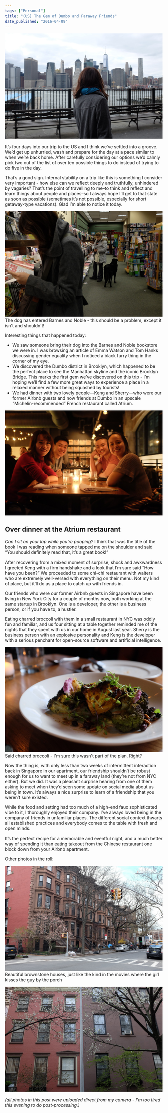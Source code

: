 ```yaml
---
tags: ["Personal"]
title: "(US) The Gem of Dumbo and Faraway Friends"
date_published: "2016-04-09"
---
```


![manhattan skyline](images/DSCF7235-1024x683.jpg)

It’s four days into our trip to the US and I think we’ve settled into a groove. We’d get up unhurried, wash and prepare for the day at a pace similar to when we’re back home. After carefully considering our options we’d calmly pick two out of the list of over ten possible things to do instead of trying to do five in the day.

That’s a good sign. Internal stability on a trip like this is something I consider very important - how else can we reflect deeply and truthfully, unhindered by vagaries? That’s the point of travelling to me–to think and reflect and learn things about people and places–so I always hope I’ll get to that state as soon as possible (sometimes it’s not possible, especially for short getaway-type vacations). Glad I’m able to notice it today.

![The dog has entered Barnes and Noble - this should be a problem, except it isn't and shouldn't!](images/DSCF7198-1024x683.jpg) The dog has entered Barnes and Noble - this should be a problem, except it isn't and shouldn't!

Interesting things that happened today:

- We saw someone bring their dog into the Barnes and Noble bookstore we were in. I was browsing an article of Emma Watson and Tom Hanks discussing gender equality when I noticed a black furry thing in the corner of my eye.
- We discovered the Dumbo district in Brooklyn, which happened to be the perfect place to see the Manhattan skyline and the iconic Brooklyn Bridge. This marks the first gem we’ve discovered on this trip - I’m hoping we’ll find a few more great ways to experience a place in a relaxed manner without being squashed by tourists!
- We had dinner with two lovely people—Keng and Sherry—who were our former Airbnb guests and now friends at Dumbo in an upscale “Michelin-recommended” French restaurant called Atrium.

![DSCF7285](images/DSCF7285-1024x683.jpg)

## Over dinner at the Atrium restaurant

_Can I sit on your lap while you’re pooping?_ I think that was the title of the book I was reading when someone tapped me on the shoulder and said “You should definitely read that, it’s a great book!”

After recovering from a mixed moment of surprise, shock and awkwardness I greeted Keng with a firm handshake and a look that I’m sure said “How have you been?” We proceeded to some chi-chi restaurant with waiters who are extremely well-versed with everything on their menu. Not my kind of place, but it’ll do as a place to catch up with friends in.

Our friends who were our former Airbnb guests in Singapore have been living in New York City for a couple of months now, both working at the same startup in Brooklyn. One is a developer, the other is a business person, or if you have to, a hustler.

Eating charred broccoli with them in a small restaurant in NYC was oddly fun and familiar, and us four sitting at a table together reminded me of the nights that they spent with us in our home in August last year. Sherry is the business person with an explosive personality and Keng is the developer with a serious penchant for open-source software and artificial intelligence.

![Said charred broccoli - I'm sure this wasn't part of the plan. Right?](images/DSCF7279-1024x683.jpg) Said charred broccoli - I'm sure this wasn't part of the plan. Right?

Now the thing is, with only less than two weeks of intermittent interaction back in Singapore in our apartment, our friendship shouldn’t be robust enough for us to want to meet up in a faraway land (they’re not from NYC either). But we did. It was a pleasant surprise hearing from one of them asking to meet when they’d seen some update on social media about us being in town. It’s always a nice surprise to learn of a friendship that you weren’t sure existed.

While the food and setting had too much of a high-end faux sophisticated vibe to it, I thoroughly enjoyed their company. I’ve always loved being in the company of friends in unfamiliar places. The different social context thwarts all established practices and everybody comes to the table with fresh and open minds.

It’s the perfect recipe for a memorable and eventful night, and a much better way of spending it than eating takeout from the Chinese restaurant one block down from your Airbnb apartment.

Other photos in the roll:

![DSCF7218](images/DSCF7218-1024x683.jpg) Beautiful brownstone houses, just like the kind in the movies where the girl kisses the guy by the porch

![DSCF7226](images/DSCF7226-1024x683.jpg)

_(all photos in this post were uploaded direct from my camera - I'm too tired this evening to do post-processing.)_
